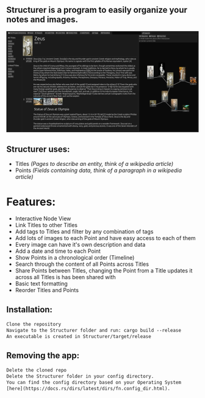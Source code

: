 ## Structurer is a program to easily organize your notes and images.

<p align="center">
  <img src="./img/example.png" alt="Size Limit CLI" width="738">
</p>

## Structurer uses: 
* Titles *(Pages to describe an entity, think of a wikipedia article)* 
* Points *(Fields containing data, think of a paragraph in a wikipedia article)*

# Features:
* Interactive Node View
* Link Titles to other Titles
* Add tags to Titles and filter by any combination of tags
* Add lots of images to each Point and have easy access to each of them
* Every image can have it's own description and data
* Add a date and time to each Point
* Show Points in a chronological order (Timeline)
* Search through the content of all Points across Titles
* Share Points between Titles, changing the Point from a Title updates it across all Titles is has been shared with
* Basic text formatting
* Reorder Titles and Points


## Installation:
    Clone the repository
    Navigate to the Structurer folder and run: cargo build --release 
    An executable is created in Structurer/target/release

## Removing the app:
    Delete the cloned repo
    Delete the Structurer folder in your config directory. 
    You can find the config directory based on your Operating System [here](https://docs.rs/dirs/latest/dirs/fn.config_dir.html).
